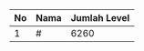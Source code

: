 | No | Nama            | Jumlah Level |
|----|-----------------|--------------|
| 1  | #    |    6260        |
